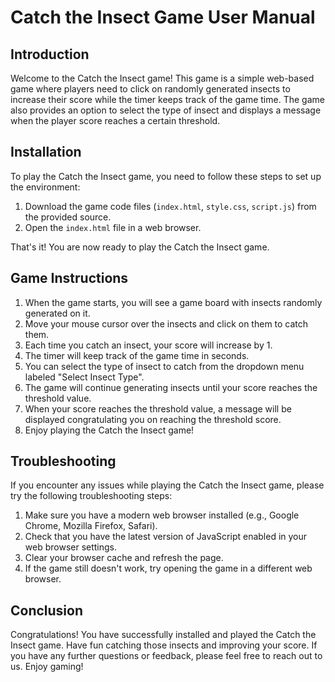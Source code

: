 # Catch the Insect Game User Manual

## Introduction

Welcome to the Catch the Insect game! This game is a simple web-based game where players need to click on randomly generated insects to increase their score while the timer keeps track of the game time. The game also provides an option to select the type of insect and displays a message when the player score reaches a certain threshold.

## Installation

To play the Catch the Insect game, you need to follow these steps to set up the environment:

1. Download the game code files (`index.html`, `style.css`, `script.js`) from the provided source.
2. Open the `index.html` file in a web browser.

That's it! You are now ready to play the Catch the Insect game.

## Game Instructions

1. When the game starts, you will see a game board with insects randomly generated on it.
2. Move your mouse cursor over the insects and click on them to catch them.
3. Each time you catch an insect, your score will increase by 1.
4. The timer will keep track of the game time in seconds.
5. You can select the type of insect to catch from the dropdown menu labeled "Select Insect Type".
6. The game will continue generating insects until your score reaches the threshold value.
7. When your score reaches the threshold value, a message will be displayed congratulating you on reaching the threshold score.
8. Enjoy playing the Catch the Insect game!

## Troubleshooting

If you encounter any issues while playing the Catch the Insect game, please try the following troubleshooting steps:

1. Make sure you have a modern web browser installed (e.g., Google Chrome, Mozilla Firefox, Safari).
2. Check that you have the latest version of JavaScript enabled in your web browser settings.
3. Clear your browser cache and refresh the page.
4. If the game still doesn't work, try opening the game in a different web browser.

## Conclusion

Congratulations! You have successfully installed and played the Catch the Insect game. Have fun catching those insects and improving your score. If you have any further questions or feedback, please feel free to reach out to us. Enjoy gaming!
